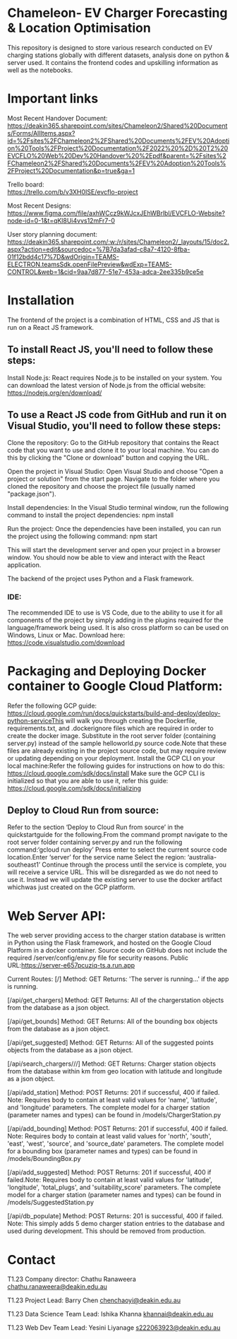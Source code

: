 # Chameleon- EV Charger Forecasting & Location Optimisation
This repository is designed to store various research conducted on EV charging stations globally with different datasets, analysis done on python & server used. It contains the frontend codes and upskilling information as well as the notebooks.

# Important links
Most Recent Handover Document: https://deakin365.sharepoint.com/sites/Chameleon2/Shared%20Documents/Forms/AllItems.aspx?id=%2Fsites%2FChameleon2%2FShared%20Documents%2FEV%20Adoption%20Tools%2FProject%20Documentation%2F2022%20%2D%20T2%20EVCFLO%20Web%20Dev%20Handover%20%2Epdf&parent=%2Fsites%2FChameleon2%2FShared%20Documents%2FEV%20Adoption%20Tools%2FProject%20Documentation&p=true&ga=1

Trello board:  
https://trello.com/b/v3XH0ISE/evcflo-project

Most Recent Designs: https://www.figma.com/file/axhWCcz9kWJcxJEhWBrlbl/EVCFLO-Website?node-id=0-1&t=qKl8Ui4vvs12mFr7-0

User story planning document: https://deakin365.sharepoint.com/:w:/r/sites/Chameleon2/_layouts/15/doc2.aspx?action=edit&sourcedoc=%7B7da3afad-c8a7-4120-8fba-01f12bdd4c17%7D&wdOrigin=TEAMS-ELECTRON.teamsSdk.openFilePreview&wdExp=TEAMS-CONTROL&web=1&cid=9aa7d877-51e7-453a-adca-2ee335b9ce5e

# Installation
The frontend of the project is a combination of HTML, CSS and JS that is run on a React JS framework.
 
## To install React JS, you'll need to follow these steps:

Install Node.js: React requires Node.js to be installed on your system. You can download the latest version of Node.js from the official website: https://nodejs.org/en/download/

## To use a React JS code from GitHub and run it on Visual Studio, you'll need to follow these steps:

Clone the repository: Go to the GitHub repository that contains the React code that you want to use and clone it to your local machine. You can do this by clicking the "Clone or download" button and copying the URL.

Open the project in Visual Studio: Open Visual Studio and choose "Open a project or solution" from the start page. Navigate to the folder where you cloned the repository and choose the project file (usually named "package.json").

Install dependencies: In the Visual Studio terminal window, run the following command to install the project dependencies:
npm install

Run the project: Once the dependencies have been installed, you can run the project using the following command:
npm start

This will start the development server and open your project in a browser window. You should now be able to view and interact with the React application.

The backend of the project uses Python and a Flask framework.

### IDE:
The recommended IDE to use is VS Code, due to the ability to use it for all components of the project by simply adding in the plugins required for the language/framework being used. It is also cross platform so can be used on Windows, Linux or Mac. Download here: https://code.visualstudio.com/download

# Packaging and Deploying Docker container to Google Cloud Platform:
Refer the following GCP guide:
https://cloud.google.com/run/docs/quickstarts/build-and-deploy/deploy-python-serviceThis will walk you through creating the Dockerfile, requirements.txt, and .dockerignore files which are required in order to create the docker image. Substitute in the root server folder (containing server.py) instead of the sample helloworld.py source code.Note that these files are already existing in the project source code, but may require review or updating depending on your deployment.
Install the GCP CLI on your local machine:Refer the following guides for instructions on how to do this: https://cloud.google.com/sdk/docs/install 
Make sure the GCP CLI is initialized so that you are able to use it, refer this guide: https://cloud.google.com/sdk/docs/initializing
## Deploy to Cloud Run from source:
Refer to the section ‘Deploy to Cloud Run from source’ in the quickstartguide for the following.From the command prompt navigate to the root server folder containing server.py and run the following command:‘gcloud run deploy’ 
Press enter to select the current source code location.Enter ‘server’ for the service name
Select the region: ‘australia-southeast1’
Continue through the process until the service is complete, you will receive a service URL. This will be disregarded as we do not need to use it. Instead we will update the existing server to use the docker artifact whichwas just created on the GCP platform.

# Web Server API:
The web server providing access to the charger station database is written in Python using the Flask framework, and hosted on the Google Cloud Platform in a docker container. Source code on GitHub does not include the required /server/config/env.py file for security reasons.
Public URL:https://server-e657pcuziq-ts.a.run.app

Current Routes:
[/]
Method: GET
Returns: 'The server is running...' if the app is running.

[/api/get_chargers]
Method: GET
Returns: All of the chargerstation objects from the database as a json object.

[/api/get_bounds]
Method: GET
Returns: All of the bounding box objects from the database as a json object.

[/api/get_suggested]
Method: GET
Returns: All of the suggested points objects from the database as a json object.

[/api/search_chargers/<lat>/<lng>/<rad>]
Method: GET
Returns: Charger station objects from the database within km from geo location with latitude and longitude as a json object.

[/api/add_station]
Method: POST
Returns: 201 if successful, 400 if failed.
Note: Requires body to contain at least valid values for 'name', 'latitude', and 'longitude' parameters. The complete model for a charger station (parameter names and types) can be found in /models/ChargerStation.py
 
[/api/add_bounding]
Method: POST
Returns: 201 if successful, 400 if failed.
Note: Requires body to contain at least valid values for 'north', 'south', 'east', 'west', 'source', and 'source_date' parameters. 
The complete model for a bounding box (parameter names and types) can be found in /models/BoundingBox.py
 
[/api/add_suggested]
Method: POST
Returns: 201 if successful, 400 if failed.Note: Requires body to contain at least valid values for 'latitude', 'longitude', 'total_plugs', and 'suitability_score' parameters. The complete model for a charger station (parameter names and types) can be found in /models/SuggestedStation.py
 
[/api/db_populate]
Method: POST
Returns: 201 is successful, 400 if failed. Note: This simply adds 5 demo charger station entries to the database and used during development. This should be removed from production.
 
# Contact
T1.23 Company director: Chathu Ranaweera chathu.ranaweera@deakin.edu.au

T1.23 Project Lead: Barry Chen 
chenchaoyi@deakin.edu.au
  
T1.23 Data Science Team Lead: Ishika Khanna
khannai@deakin.edu.au

T1.23 Web Dev Team Lead: Yesini Liyanage
s222063923@deakin.edu.au


